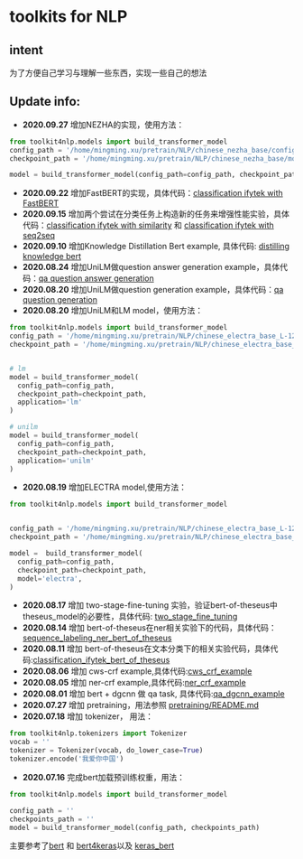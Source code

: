# toolkits for NLP

## intent
 为了方便自己学习与理解一些东西，实现一些自己的想法

## Update info:
  - <strong>2020.09.27</strong> 增加NEZHA的实现，使用方法：
  ```python
from toolkit4nlp.models import build_transformer_model
config_path = '/home/mingming.xu/pretrain/NLP/chinese_nezha_base/config.json'
checkpoint_path = '/home/mingming.xu/pretrain/NLP/chinese_nezha_base/model_base.ckpt'

model = build_transformer_model(config_path=config_path, checkpoint_path=checkpoint_path, model='nezha')
```
  - <strong>2020.09.22</strong> 增加FastBERT的实现，具体代码：<a href='https://github.com/xv44586/toolkit4nlp/blob/master/examples/classification_ifytek_fastbert.py'>classification ifytek with FastBERT</a>
  - <strong>2020.09.15</strong> 增加两个尝试在分类任务上构造新的任务来增强性能实验，具体代码：<a href='https://github.com/xv44586/toolkit4nlp/blob/master/examples/classification_ifytek_with_similarity.py'>classification ifytek with similarity</a> 和 <a href='https://github.com/xv44586/toolkit4nlp/blob/master/examples/classification_ifytek_auxiliary_seq2seq_task.py'>classification ifytek with seq2seq</a>
  - <strong>2020.09.10</strong> 增加Knowledge Distillation Bert example, 具体代码: <a href='https://github.com/xv44586/toolkit4nlp/blob/master/examples/distilling_knowledge_bert.py'>distilling knowledge bert</a>
  - <strong>2020.08.24</strong> 增加UniLM做question answer generation example，具体代码：<a href="https://github.com/xv44586/toolkit4nlp/blob/master/examples/qa_question_answer_generation_seq2seq.py">qa question answer generation</a>
  - <strong>2020.08.20</strong> 增加UniLM做question generation example，具体代码：<a href="https://github.com/xv44586/toolkit4nlp/blob/master/examples/qa_question_generation_seq2seq.py">qa question generation</a>
  - <strong>2020.08.20</strong> 增加UniLM和LM model，使用方法：
  ```python
from toolkit4nlp.models import build_transformer_model
config_path = '/home/mingming.xu/pretrain/NLP/chinese_electra_base_L-12_H-768_A-12/config.json'
checkpoint_path = '/home/mingming.xu/pretrain/NLP/chinese_electra_base_L-12_H-768_A-12/electra_base.ckpt'


# lm
model = build_transformer_model(
    config_path=config_path,
    checkpoint_path=checkpoint_path,
    application='lm'
)

# unilm
model = build_transformer_model(
    config_path=config_path,
    checkpoint_path=checkpoint_path,
    application='unilm'
)

```
  - <strong>2020.08.19</strong> 增加ELECTRA model,使用方法：
  ```python
from toolkit4nlp.models import build_transformer_model


config_path = '/home/mingming.xu/pretrain/NLP/chinese_electra_base_L-12_H-768_A-12/config.json'
checkpoint_path = '/home/mingming.xu/pretrain/NLP/chinese_electra_base_L-12_H-768_A-12/electra_base.ckpt'

model =  build_transformer_model(
    config_path=config_path,
    checkpoint_path=checkpoint_path,
    model='electra',
)

```
  - <strong>2020.08.17</strong> 增加 two-stage-fine-tuning 实验，验证bert-of-theseus中theseus_model的必要性，具体代码: <a href="https://github.com/xv44586/toolkit4nlp/blob/master/examples/two_stage_fine_tuning.py">two_stage_fine_tuning</a>
  - <strong>2020.08.14</strong> 增加 bert-of-theseus在ner相关实验下的代码，具体代码：<a href="https://github.com/xv44586/toolkit4nlp/blob/master/examples/sequence_labeling_ner_bert_of_theseus.py">sequence_labeling_ner_bert_of_theseus</a>
  - <strong>2020.08.11</strong> 增加 bert-of-theseus在文本分类下的相关实验代码，具体代码:<a href="https://github.com/xv44586/toolkit4nlp/blob/master/examples/classification_ifytek_bert_of_theseus.py">classification_ifytek_bert_of_theseus</a> 
  - <strong>2020.08.06</strong> 增加 cws-crf example,具体代码:<a href="https://github.com/xv44586/toolkit4nlp/blob/master/examples/sequence_labeling_cws_crf.py">cws_crf_example</a>
  - <strong>2020.08.05</strong> 增加 ner-crf example,具体代码:<a href="https://github.com/xv44586/toolkit4nlp/blob/master/examples/sequence_labeling_ner_crf.py">ner_crf_example</a>
  - <strong>2020.08.01</strong> 增加 bert + dgcnn 做 qa task, 具体代码:<a href="https://github.com/xv44586/toolkit4nlp/blob/master/examples/qa_dgcnn_example.py">qa_dgcnn_example</a>
  - <strong>2020.07.27</strong> 增加 pretraining，用法参照 <a href="https://github.com/xv44586/toolkit4nlp/blob/master/pretraining/README.md">pretraining/README.md</a>
  - <strong>2020.07.18</strong> 增加 tokenizer， 用法：
  ```python
from toolkit4nlp.tokenizers import Tokenizer
vocab = ''
tokenizer = Tokenizer(vocab, do_lower_case=True)
tokenizer.encode('我爱你中国')    
```
  - <strong>2020.07.16</strong>  完成bert加载预训练权重，用法：
  ```python
from toolkit4nlp.models import build_transformer_model

config_path = ''
checkpoints_path = ''
model = build_transformer_model(config_path, checkpoints_path)
  ```
  
  主要参考了<a href='https://github.com/google-research/bert.git'>bert</a> 和
  <a href='https://github.com/bojone/bert4keras.git'>bert4keras</a>以及
  <a href='https://github.com/CyberZHG/keras-bert'>keras_bert</a>
